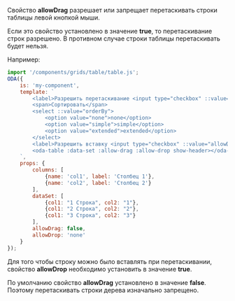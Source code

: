 Свойство **allowDrag** разрешает или запрещает перетаскивать строки таблицы левой кнопкой мыши.

Если это свойство установлено в значение **true**, то перетаскивание строк разрешено. В противном случае строки таблицы перетаскивать будет нельзя.

Например:

```javascript _run_line_edit_loadoda_[my-component.js]_h=160_
import '/components/grids/table/table.js';
ODA({
    is: 'my-component',
    template: `
        <label>Разрешить перетаскивание <input type="checkbox" ::value="allowDrag" ></label>
        <span>Сортировать</span>
        <select ::value="orderBy">
            <option value="none">none</option>
            <option value="simple">simple</option>
            <option value="extended">extended</option>
        </select>
        <label>Разрешить вставку <input type="checkbox" ::value="allowDrop" ></label>
        <oda-table :data-set :allow-drag :allow-drop show-header></oda-table>
    `,
    props: {
        columns: [
            {name: 'col1', label: 'Столбец 1'},
            {name: 'col2', label: 'Столбец 2'}
        ],
        dataSet: [
            {col1: "1 Строка", col2: "1"},
            {col1: "2 Строка", col2: "2"},
            {col1: "3 Строка", col2: "3"}
        ],
        allowDrag: false,
        allowDrop: 'none'
    }
});
```

Для того чтобы строку можно было вставлять при перетаскивании, свойство **allowDrop** необходимо установить в значение **true**.

По умолчанию свойство **allowDrag** установлено в значение **false**. Поэтому перетаскивать строки дерева изначально запрещено.
